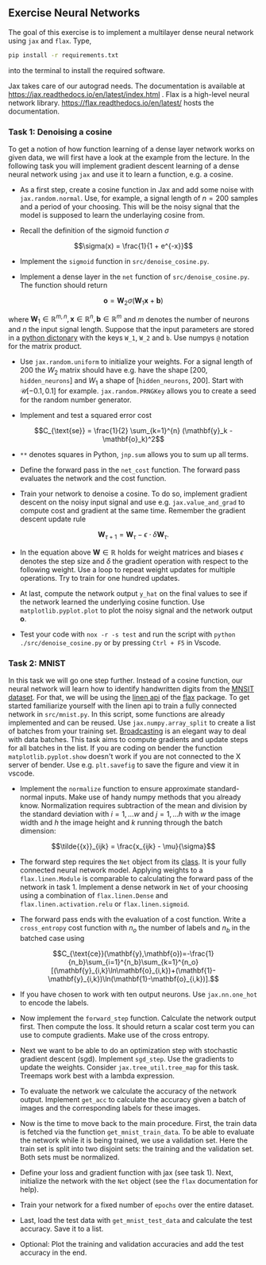 ## Exercise Neural Networks

The goal of this exercise is to implement a multilayer dense neural network using `jax` and `flax`.
Type,

```bash
pip install -r requirements.txt
```

into the terminal to install the required software.

Jax takes care of our autograd needs. The documentation is available at https://jax.readthedocs.io/en/latest/index.html . Flax is a high-level neural network library. https://flax.readthedocs.io/en/latest/ hosts the documentation.

### Task 1: Denoising a cosine

To get a notion of how function learning of a dense layer network works on given data, we will first have a look at the example from the lecture. In the following task you will implement gradient descent learning of a dense neural network using `jax` and use it to learn a function, e.g. a cosine.

- As a first step, create a cosine function in Jax and add some noise with `jax.random.normal`. Use, for example, a signal length of $n = 200$ samples and a period of your choosing. This will be the noisy signal that the model is supposed to learn the underlaying cosine from.

- Recall the definition of the sigmoid function $\sigma$

```math
\sigma(x) = \frac{1}{1 + e^{-x}}
```


- Implement the `sigmoid` function in `src/denoise_cosine.py`.


- Implement a dense layer in the `net` function of `src/denoise_cosine.py`. The function should return
```math
\mathbf{o} = \mathbf{W}_2 \sigma(\mathbf{W}_1 \mathbf{x} + \mathbf{b})
```
   where $\mathbf{W}_1\in \mathbb{R}^{m,n}, \mathbf{x}\in\mathbb{R}^n, \mathbf{b}\in\mathbb{R}^m$ and $m$ denotes the number of neurons and $n$ the input signal length. Suppose that the input parameters are stored in a [python dictonary](https://docs.python.org/3/tutorial/datastructures.html#dictionaries) with the keys `W_1`, `W_2` and `b`.   Use numpys `@` notation for the matrix product.

- Use `jax.random.uniform` to initialize your weights. For a signal length of $200$ the $W_2$ matrix should have e.g. have the shape [200, `hidden_neurons`] and $W_1$ a shape of [`hidden_neurons`, 200]. Start with $\mathcal{U}[-0.1, 0.1]$ for example. `jax.random.PRNGKey` allows you to create a seed for the random number generator.

- Implement and test a squared error cost

```math
C_{\text{se}} = \frac{1}{2} \sum_{k=1}^{n} (\mathbf{y}_k - \mathbf{o}_k)^2
```

- `**` denotes squares in Python, `jnp.sum` allows you to sum up all terms.

- Define the forward pass in the `net_cost` function. The forward pass evaluates the network and the cost function.

- Train your network to denoise a cosine. To do so, implement gradient descent on the noisy input signal and use e.g. `jax.value_and_grad` to compute cost and gradient at the same time. Remember the gradient descent update rule  

```math
\mathbf{W}_{\tau + 1} = \mathbf{W}_\tau - \epsilon \cdot \delta\mathbf{W}_{\tau}.
```


- In the equation above $\mathbf{W} \in \mathbb{R}$ holds for weight matrices and biases $\epsilon$ denotes the step size and $\delta$ the gradient operation with respect to the following weight.  Use a loop to repeat weight updates for multiple operations. Try to train for one hundred updates.

- At last, compute the network output `y_hat` on the final values to see if the network learned the underlying cosine function. Use `matplotlib.pyplot.plot` to plot the noisy signal and the network output $\mathbf{o}$.

- Test your code with `nox -r -s test` and run the script with `python ./src/denoise_cosine.py` or by pressing `Ctrl + F5` in Vscode. 



### Task 2: MNIST
In this task we will go one step further. Instead of a cosine function, our neural network will learn how to identify handwritten digits from the [MNSIT dataset](http://yann.lecun.com/exdb/mnist/). For that, we will be using the [linen api](https://flax.readthedocs.io/en/latest/api_reference/flax.linen/index.html) of the [flax](https://flax.readthedocs.io/en/latest/) package. To get started familiarize yourself with the linen api to train a fully connected network in `src/mnist.py`. In this script, some functions are already implemented and can be reused. Use `jax.numpy.array_split` to create a list of batches from your training set. [Broadcasting](https://numpy.org/doc/stable/user/basics.broadcasting.html) is an elegant way to deal with data batches. This task aims to compute gradients and update steps for all batches in the list. If you are coding on bender the function `matplotlib.pyplot.show` doesn't work if you are not connected to the X server of bender. Use e.g. `plt.savefig` to save the figure and view it in vscode.

- Implement the `normalize` function to ensure approximate standard-normal inputs. Make use of handy numpy methods that you already know. Normalization requires subtraction of the mean and division by the standard deviation with $i = 1, \dots w$ and $j = 1, \dots h$ with $w$ the image width and $h$ the image height and $k$ running through the batch dimension:

```math
\tilde{{x}}_{ijk} = \frac{x_{ijk} - \mu}{\sigma}
```

- The forward step requires the `Net` object from its [class](https://flax.readthedocs.io/en/latest/api_reference/flax.linen.html#flax.linen.Module). It is your fully connected neural network model. Applying weights to a `flax.linen.Module` is comparable to calculating the forward pass of the network in task 1. Implement a dense network in `Net` of your choosing using a combination of `flax.linen.Dense` and `flax.linen.activation.relu` or `flax.linen.sigmoid`.

- The forward pass ends with the evaluation of a cost function. Write a `cross_entropy` cost function with $n_o$ the number of labels and $n_b$ in the batched case using
   
```math
C_{\text{ce}}(\mathbf{y},\mathbf{o})=-\frac{1}{n_b}\sum_{i=1}^{n_b}\sum_{k=1}^{n_o}[(\mathbf{y}_{i,k}\ln\mathbf{o}_{i,k})+(\mathbf{1}-\mathbf{y}_{i,k})\ln(\mathbf{1}-\mathbf{o}_{i,k})].
```

- If you have chosen to work with ten output neurons. Use `jax.nn.one_hot` to encode the labels.

- Now implement the `forward_step` function. Calculate the network output first. Then compute the loss. It should return a scalar cost term you can use to compute gradients. Make use of the cross entropy.

- Next we want to be able to do an optimization step with stochastic gradient descent (sgd). Implement `sgd_step`. Use the gradients to update the weights. Consider `jax.tree_util.tree_map` for this task. Treemaps work best with a lambda expression.

- To evaluate the network we calculate the accuracy of the network output. Implement `get_acc` to calculate the accuracy given a batch of images and the corresponding labels for these images.

- Now is the time to move back to the main procedure. First, the train data is fetched via the function `get_mnist_train_data`. To be able to evaluate the network while it is being trained, we use a validation set. Here the train set is split into two disjoint sets: the training and the validation set. Both sets must be normalized.

- Define your loss and gradient function with jax (see task 1). Next, initialize the network with the `Net` object (see the `flax` documentation for help).

- Train your network for a fixed number of `epochs` over the entire dataset.
    
- Last, load the test data with `get_mnist_test_data` and calculate the test accuracy. Save it to a list.

- Optional: Plot the training and validation accuracies and add the test accuracy in the end.
